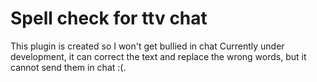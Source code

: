 # Spell check for ttv chat
This plugin is created so I won't get bullied in chat
Currently under development, it can correct the text and replace the wrong words, but it cannot send them in chat :(.
